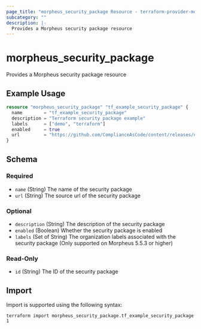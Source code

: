 ```yaml
---
page_title: "morpheus_security_package Resource - terraform-provider-morpheus"
subcategory: ""
description: |-
  Provides a Morpheus security package resource
---
```


# morpheus_security_package

Provides a Morpheus security package resource

## Example Usage

```terraform
resource "morpheus_security_package" "tf_example_security_package" {
  name        = "tf_example_security_package"
  description = "Terraform security package example"
  labels      = ["demo", "terraform"]
  enabled     = true
  url         = "https://github.com/ComplianceAsCode/content/releases/download/v0.1.59/scap-security-guide-0.1.59.zip"
}
```

<!-- schema generated by tfplugindocs -->
## Schema

### Required

- `name` (String) The name of the security package
- `url` (String) The source url of the security package

### Optional

- `description` (String) The description of the security package
- `enabled` (Boolean) Whether the security package is enabled
- `labels` (Set of String) The organization labels associated with the security package (Only supported on Morpheus 5.5.3 or higher)

### Read-Only

- `id` (String) The ID of the security package

## Import

Import is supported using the following syntax:

```shell
terraform import morpheus_security_package.tf_example_security_package 1
```

